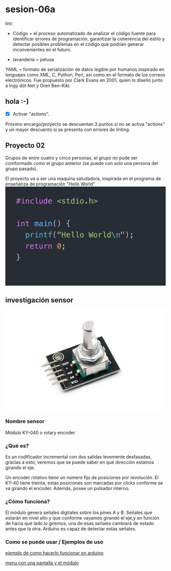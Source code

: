 # sesion-06a

lint:
 - Código = el proceso automatizado de analizar el código fuente para identificar errores de programación, garantizar la coherencia del estilo y detectar posibles problemas en el código que podrían generar inconvenientes en el futuro.

 - lavandería = pelusa 

YAML = formato de serialización de datos legible por humanos inspirado en lenguajes como XML, C, Python, Perl, así como en el formato de los correos electrónicos. Fue propuesto por Clark Evans en 2001, quien lo diseñó junto a Ingy döt Net y Oren Ben-Kiki.

## hola :-)

- [x] Activar "actions".

Próximo encargo/proyecto se descuentan 3 puntos si no se activa "actions" y un mayor descuento si se presenta con errores de linting.

## Proyecto 02 

Grupos de entre cuatro y cinco personas, el grupo no pude ser comformado como el grupo anterior (se puede con solo una persona del grupo pasado).

El proyecto va a ser una maquina saludadora, inspirada en el programa de enseñanza de programación "Hello World" 
![muestra](imagenes/001-Agile-Hello-World.png)

## investigación sensor 

![KY-040](imagenes/sensor.png)

### Nombre sensor

Módulo KY-040 o rotary encoder

### ¿Qué es?

Es un codificador incremental con dos salidas levemente desfasadas, gracias a esto, veremos que se puede saber en qué dirección estamos girando el eje.

Un encoder rotativo tiene un número fijo de posiciones por revolución. El KY-40 tiene treinta, estas posiciones son marcadas por clicks conforme se va girando el encoder. Además, posee un pulsador interno.

### ¿Cómo funciona?

El módulo genera señales digitales sobre los pines A y B. Señales que estarán en nivel alto y que conforme vayamos girando el eje,y en función de hacia qué lado lo giremos, una de esas señales cambiará de estado antes que la otra. Arduino es capaz de detectar estas señales.

### Como se puede usar / Ejemplos de uso

[ejemplo de como hacerlo funcionar en arduino](https://wokwi.com/projects/405602657354813441)

[menu con una pantalla y el módulo](https://youtu.be/4emCK6c2Qdg?si=YusOB8WR9r9K2_rv)

